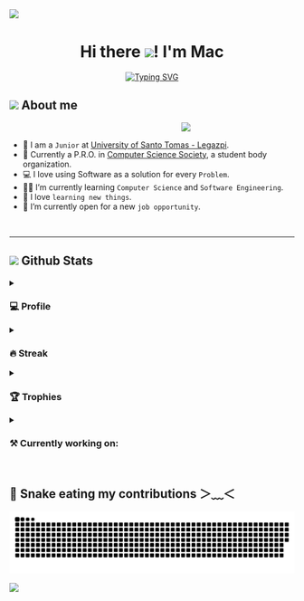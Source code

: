 <!-- custom divider -->
<img src="https://user-images.githubusercontent.com/73097560/115834477-dbab4500-a447-11eb-908a-139a6edaec5c.gif">

<!-- Heading -->
<h1 align="center">
  Hi there <img src="https://media.giphy.com/media/hvRJCLFzcasrR4ia7z/giphy.gif" width="35">! I'm Mac
</h1>
<!-- Banner -->
<div align="center">
  <a href="https://git.io/typing-svg"><img src="https://readme-typing-svg.demolab.com?font=Fira+Code&pause=1000&center=true&vCenter=true&width=600&lines=Your+full+stack+cutie;Always+learning+new+things;CS+Student+at+UST-Legazpi;Modern%2C+Fast%2C+Efficient" alt="Typing SVG" /></a>
</div>
<!-- About -->
<h2>
  <img src = "https://github.com/7oSkaaa/7oSkaaa/blob/main/Images/about_me.gif?raw=true" width = 50px> About me
</h2>

<img align="right" src="https://github.com/7oSkaaa/7oSkaaa/blob/main/Images/Right_Side.gif?raw=true" width = 200px>
<br />

- 🏫 I am a `Junior` at [University of Santo Tomas - Legazpi](https://ust-legazpi.edu.ph).
- 👷 Currently a P.R.O. in [Computer Science Society](https://www.facebook.com/cssustlegazpi), a student body organization.
- 💻 I love using Software as a solution for every `Problem`.
- 🧑‍🎓 I’m currently learning `Computer Science` and `Software Engineering`.
- 🤤 I love `learning new things`.
- 🤔 I’m currently open for a new `job opportunity`.

<br />
<hr />

<!-- Github Stats -->
<h2>
  <img src = "https://github.com/7oSkaaa/7oSkaaa/blob/main/Images/Statistics.gif?raw=true" width = 50px> Github Stats
</h2>
<!-- Profile -->
<details>
  <summary>
    <h3>💻 Profile</h3>
  </summary>
  <hr />
  <table align="center">
    <tr>
      <td>
        <img height=200 src="https://github-readme-stats.vercel.app/api?username=mjbalcueva&show_icons=true&theme=github_dark&include_all_commits=true" alt="Stats" />
      </td>
      <td>
        <img height=200 src="https://github-readme-stats.vercel.app/api/top-langs/?username=mjbalcueva&theme=github_dark&layout=compact&card_width=320" alt="Stats" />
      </td>
    </tr>
  </table>
</details>
<!-- Steak -->
<details>
  <summary>
    <h3>🔥 Streak</h3>
  </summary>
  <hr />
  <p align="center">
    <img src="https://github-readme-streak-stats.herokuapp.com/?user=mjbalcueva&theme=github_dark" alt="Stats" />
  </p>
</details>
<!-- Trophies -->
<details>
  <summary>
    <h3>🏆 Trophies</h3>
  </summary>
  <hr />
  <p align="center">
    <img src="https://github-profile-trophy.vercel.app/?username=mjbalcueva&layout=compact&theme=darkhub&column=4&margin-w=15&margin-h=15" alt="trophies" />
  </p>
</details>
<!-- Repositories -->
<details>
  <summary>
    <h3>⚒️ Currently working on:</h3>
  </summary>
  <hr />
  <table align="center">
    <tr>
      <td>
        <a href="https://github.com/mjbalcueva/child-tr">
          <img src="https://github-readme-stats.vercel.app/api/pin/?username=mjbalcueva&repo=child-tr&show_owner=true&theme=github_dark" alt="repo" />
        </a>
      </td>
      <td>
        <a href="https://github.com/mjbalcueva/fireworks-vscode">
          <img src="https://github-readme-stats.vercel.app/api/pin/?username=mjbalcueva&repo=fireworks-vscode&show_owner=true&theme=github_dark" alt="repo" />
        </a>
      </td>
    </tr>
  </table>
</details>

<br />

<!-- Fun -->
<h2> 🐍 Snake eating my contributions ＞﹏＜ </h2>
<p align = "center">
	<img src = "https://raw.githubusercontent.com/mjbalcueva/mjbalcueva/snek/snek.svg" alt = "Snek"/>
</p>

<!-- custom divider -->
<img src="https://user-images.githubusercontent.com/73097560/115834477-dbab4500-a447-11eb-908a-139a6edaec5c.gif">
